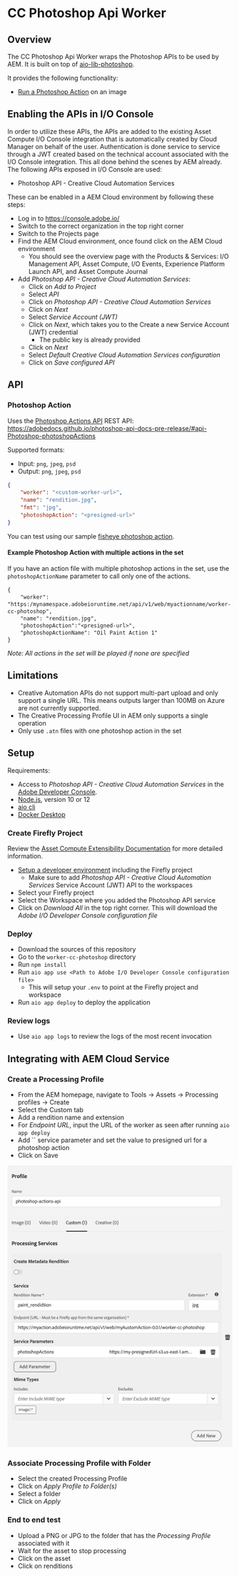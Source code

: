 # CC Photoshop Api Worker

## Overview

The CC Photoshop Api Worker wraps the Photoshop APIs to be used by AEM. It is built on top of [aio-lib-photoshop](https://github.com/adobe/aio-lib-photoshop-api).

It provides the following functionality:

- [Run a Photoshop Action](#photoshop-action) on an image

## Enabling the APIs in I/O Console

In order to utilize these APIs, the APIs are added to the existing Asset Compute I/O Console integration that is automatically created by Cloud Manager on behalf of the user. Authentication is done service to service through a JWT created based on the technical account associated with the I/O Console integration. This all done behind the scenes by AEM already. The following APIs exposed in I/O Console are used:

- Photoshop API - Creative Cloud Automation Services

These can be enabled in a AEM Cloud environment by following these steps:

- Log in to <https://console.adobe.io/>
- Switch to the correct organization in the top right corner
- Switch to the Projects page
- Find the AEM Cloud environment, once found click on the AEM Cloud environment
  - You should see the overview page with the Products & Services: I/O Management API, Asset Compute, I/O Events, Experience Platform Launch API, and Asset Compute Journal
- Add _Photoshop API - Creative Cloud Automation Services_:
  - Click on _Add to Project_
  - Select _API_
  - Click on _Photoshop API - Creative Cloud Automation Services_
  - Click on _Next_
  - Select _Service Account (JWT)_
  - Click on _Next_, which takes you to the Create a new Service Account (JWT) credential
    - The public key is already provided
  - Click on _Next_
  - Select _Default Creative Cloud Automation Services configuration_
  - Click on _Save configured API_

## API
### Photoshop Action

Uses the [Photoshop Actions API](https://github.com/adobe/aio-lib-photoshop-api#PhotoshopAPI+applyPhotoshopActions)
REST API: https://adobedocs.github.io/photoshop-api-docs-pre-release/#api-Photoshop-photoshopActions

Supported formats:

- Input: `png`, `jpeg`, `psd`
- Output: `png`, `jpeg`, `psd`

```json
{
    "worker": "<custom-worker-url>",
    "name": "rendition.jpg",
    "fmt": "jpg",
    "photoshopAction": "<presigned-url>"
}
```

You can test using our sample [fisheye photoshop action](./files/fisheye.atn).

#### Example Photoshop Action with multiple actions in the set
If you have an action file with multiple photoshop actions in the set, use the `photoshopActionName` parameter to call only one of the actions.
```
{
    "worker": "https:/mynamespace.adobeioruntime.net/api/v1/web/myactionname/worker-cc-photoshop",
    "name": "rendition.jpg",
    "photoshopAction":"<presigned-url>",
    "photoshopActionName": "Oil Paint Action 1"
}
```
_Note: All actions in the set will be played if none are specified_

## Limitations

- Creative Automation APIs do not support multi-part upload and only support a single URL. This means outputs larger than 100MB on Azure are not currently supported.
- The Creative Processing Profile UI in AEM only supports a single operation
- Only use `.atn` files with one photoshop action in the set


## Setup

Requirements:

- Access to _Photoshop API - Creative Cloud Automation Services_ in the [Adobe Developer Console](https://console.adobe.io).
- [Node.js](https://nodejs.org/en/), version 10 or 12
- [aio cli](https://github.com/adobe/aio-cli)
- [Docker Desktop](https://www.docker.com/products/docker-desktop)

### Create Firefly Project

Review the [Asset Compute Extensibility Documentation](https://experienceleague.adobe.com/docs/asset-compute/using/extend/understand-extensibility.html?lang=en#extend) for more detailed information.

- [Setup a developer environment](https://experienceleague.adobe.com/docs/asset-compute/using/extend/setup-environment.html?lang=en#extend) including the Firefly project
  - Make sure to add _Photoshop API - Creative Cloud Automation Services_ Service Account (JWT) API to the workspaces
- Select your Firefly project
- Select the Workspace where you added the Photoshop API service
- Click on _Download All_ in the top right corner. This will download the _Adobe I/O Developer Console configuration file_

### Deploy

- Download the sources of this repository
- Go to the `worker-cc-photoshop` directory
- Run `npm install`
- Run `aio app use <Path to Adobe I/O Developer Console configuration file>`
  - This will setup your `.env` to point at the Firefly project and workspace
- Run `aio app deploy` to deploy the application

### Review logs

- Use `aio app logs` to review the logs of the most recent invocation

## Integrating with AEM Cloud Service

### Create a Processing Profile

- From the AEM homepage, navigate to Tools -> Assets -> Processing profiles -> Create
- Select the Custom tab
- Add a rendition name and extension
- For _Endpoint URL_, input the URL of the worker as seen after running `aio app deploy`
- Add `` service parameter and set the value to presigned url for a photoshop action
- Click on Save

![Processing Profile](./files/processingProfile.png)
  
### Associate Processing Profile with Folder

- Select the created Processing Profile
- Click on _Apply Profile to Folder(s)_
- Select a folder
- Click on _Apply_


### End to end test

- Upload a PNG or JPG to the folder that has the _Processing Profile_ associated with it
- Wait for the asset to stop processing
- Click on the asset
- Click on renditions
